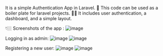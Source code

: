 It is a simple Authentication App in Laravel. 🚀
This code can be used as a boiler plate for laravel projects. 🤞🏼
It includes user authentication, a dashboard, and a simple layout.

👇🏼 Screenshots of the app :
![image](https://github.com/seharbat00l/Auth-App-Laravel10/assets/97355349/42fcf92c-8d1e-416e-af01-125f8b574fab)

Logging in as admin:
![image](https://github.com/seharbat00l/Auth-App-Laravel10/assets/97355349/f3c5bbb3-9def-4245-ae9c-93dfd4f534c6)
![image](https://github.com/seharbat00l/Auth-App-Laravel10/assets/97355349/2dcda6e5-003d-4094-bab3-b1aa8217a1d1)

Registering a new user:
![image](https://github.com/seharbat00l/Auth-App-Laravel10/assets/97355349/9ff16c34-367f-4487-999a-b7327a1da83b)
![image](https://github.com/seharbat00l/Auth-App-Laravel10/assets/97355349/fd99651e-2ebc-42da-ad9f-137cc47b0f86)

